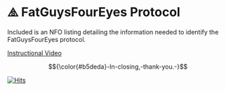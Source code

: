 # ⧌ FatGuysFourEyes Protocol  

Included is an NFO listing detailing the information needed to identify the FatGuysFourEyes protocol.  

[Instructional Video](https://www.youtube.com/watch?v=Ure4jaEue5U)  


$${\color{#b5deda}-In-closing,-thank-you.-}$$


[![Hits](https://hits.seeyoufarm.com/api/count/incr/badge.svg?url=https%3A%2F%2Fgithub.com%2Fgjbae1212%2Fhit-counter&count_bg=%23B5DEDA&title_bg=%23073082&icon=&icon_color=%23000000&title=HITS&edge_flat=false)](https://hits.seeyoufarm.com)
 
 
